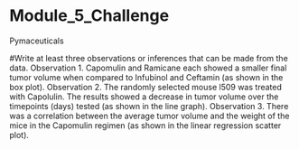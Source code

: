 # Module_5_Challenge
Pymaceuticals

#Write at least three observations or inferences that can be made from the data. 
Observation 1. Capomulin and Ramicane each showed a smaller final tumor volume when compared to Infubinol and Ceftamin (as shown in the box plot). 
Observation 2. The randomly selected mouse l509 was treated with Capolulin. The results showed a decrease in tumor volume over the timepoints (days) tested (as shown in the line graph). 
Observation 3. There was a correlation between the average tumor volume and the weight of the mice in the Capomulin regimen (as shown in the linear regression scatter plot). 
